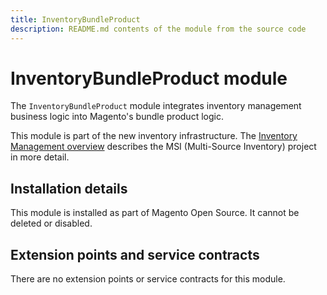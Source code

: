 ```yaml
---
title: InventoryBundleProduct
description: README.md contents of the module from the source code
---
```


# InventoryBundleProduct module

The `InventoryBundleProduct` module integrates inventory management business logic into Magento's bundle product logic.

This module is part of the new inventory infrastructure. The
[Inventory Management overview](https://devdocs.magento.com/guides/v2.4/inventory/index.html)
describes the MSI (Multi-Source Inventory) project in more detail.

## Installation details

This module is installed as part of Magento Open Source. It cannot be deleted or disabled.

## Extension points and service contracts

There are no extension points or service contracts for this module.

